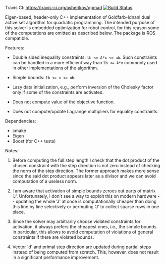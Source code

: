 Travis CI: https://travis-ci.org/asherikov/qpmad [![Build Status](https://travis-ci.org/asherikov/qpmad.svg?branch=master)](https://travis-ci.org/asherikov/qpmad)

Eigen-based, header-only C++ implementation of Goldfarb-Idnani dual active set
algorithm for quadratic programming. The intended purpose of this solver is
embedded optimization for robot control, for this reason some of the
computations are omitted as described below. The package is ROS compatible.


Features:
- Double sided inequality constraints: `lb <= A*x <= ub`. Such constraints
  can be handled in a more efficient way than `lb <= A*x` commonly used in
  other implementations of the algorithm.

- Simple bounds: `lb <= x <= ub`.

- Lazy data initialization, e.g., perform inversion of the Cholesky factor
  only if some of the constraints are activated.

- Does not compute value of the objective function.

- Does not compute/update Lagrange multipliers for equality constraints.


Dependencies:
- cmake
- Eigen
- Boost (for C++ tests)


Notes:

1. Before computing the full step length I check that the dot product of the
   chosen constraint with the step direction is not zero instead of checking
   the norm of the step direction. The former approach makes more sense since
   the said dot product appears later as a divisor and we can avoid computation
   of a useless norm.

2. I am aware that activation of simple bounds zeroes out parts of matrix 'J'.
   Unfortunately, I don't see a way to exploit this on modern hardware --
   updating the whole 'J' at once is computationally cheaper than doing this
   line by line selectively or permuting 'J' to collect sparse rows in one
   place.

3. Since the solver may arbitrarily choose violated constraints for activation,
   it always prefers the cheapest ones, i.e., the simple bounds. In particular,
   this allows to avoid computation of violations of general constraints if
   there are violated bounds.

4. Vector 'd' and primal step direction are updated during partial steps
   instead of being computed from scratch. This, however, does not result in a
   significant performance improvement.

